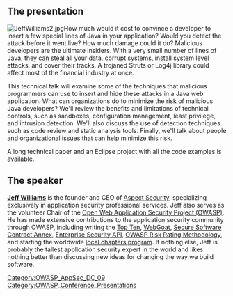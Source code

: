 ## The presentation

![JeffWilliams2.jpg](JeffWilliams2.jpg "JeffWilliams2.jpg")How much
would it cost to convince a developer to insert a few special lines of
Java in your application? Would you detect the attack before it went
live? How much damage could it do? Malicious developers are the ultimate
insiders. With a very small number of lines of Java, they can steal all
your data, corrupt systems, install system level attacks, and cover
their tracks. A trojaned Struts or Log4j library could affect most of
the financial industry at once.

This technical talk will examine some of the techniques that malicious
programmers can use to insert and hide these attacks in a Java web
application. What can organizations do to minimize the risk of malicious
Java developers? We'll review the benefits and limitations of technical
controls, such as sandboxes, configuration management, least privilege,
and intrusion detection. We'll also discuss the use of detection
techniques such as code review and static analysis tools. Finally, we'll
talk about people and organizational issues that can help minimize this
risk.

A long technical paper and an Eclipse project with all the code examples
is
[available](http://www.aspectsecurity.com/documents/EnterpriseJavaRootkits.zip).

## The speaker

**[Jeff Williams](User:Jeff_Williams "wikilink")** is the founder and
CEO of [Aspect Security](http://www.aspectsecurity.com/), specializing
exclusively in application security professional services. Jeff also
serves as the volunteer Chair of the [Open Web Application Security
Project (OWASP)](http://www.owasp.org/). He has made extensive
contributions to the application security community through OWASP,
including writing the [Top Ten](topten "wikilink"),
[WebGoat](WebGoat "wikilink"), [Secure Software Contract
Annex](legal "wikilink"), [Enterprise Security API](ESAPI "wikilink"),
[OWASP Risk Rating
Methodology](OWASP_Risk_Rating_Methodology "wikilink"), and starting the
worldwide [local chapters program](chapters "wikilink"). If nothing
else, Jeff is probably the tallest application security expert in the
world and likes nothing better than discussing new ideas for changing
the way we build software.

[Category:OWASP_AppSec_DC_09](Category:OWASP_AppSec_DC_09 "wikilink")
[Category:OWASP_Conference_Presentations](Category:OWASP_Conference_Presentations "wikilink")